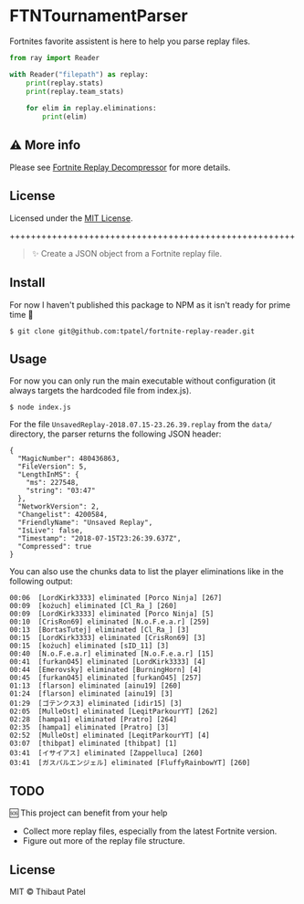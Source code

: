 # FTNTournamentParser
Fortnites favorite assistent is here to help you parse replay files.

```python
from ray import Reader

with Reader("filepath") as replay:
    print(replay.stats)
    print(replay.team_stats)
    
    for elim in replay.eliminations:
        print(elim)
```

## :warning: More info
Please see [Fortnite Replay Decompressor](https://github.com/Shiqan/FortniteReplayDecompressor) for more details.

## License

Licensed under the [MIT License](LICENSE).



++++++++++++++++++++++++++++++++++++++++++++++++++++++


> ✨ Create a JSON object from a Fortnite replay file.

## Install

For now I haven't published this package to NPM as it isn't ready for prime time 🙉

```
$ git clone git@github.com:tpatel/fortnite-replay-reader.git
```

## Usage

For now you can only run the main executable without configuration (it always targets the hardcoded file from index.js).

```
$ node index.js
```

For the file `UnsavedReplay-2018.07.15-23.26.39.replay` from the `data/` directory, the parser returns the following JSON header:

```
{
  "MagicNumber": 480436863,
  "FileVersion": 5,
  "LengthInMS": {
    "ms": 227548,
    "string": "03:47"
  },
  "NetworkVersion": 2,
  "Changelist": 4200584,
  "FriendlyName": "Unsaved Replay",
  "IsLive": false,
  "Timestamp": "2018-07-15T23:26:39.637Z",
  "Compressed": true
}
```

You can also use the chunks data to list the player eliminations like in the following output:

```
00:06  [LordKirk3333] eliminated [Porco Ninja] [267]
00:09  [kożuch] eliminated [Cl_Ra_] [260]
00:09  [LordKirk3333] eliminated [Porco Ninja] [5]
00:10  [CrisRon69] eliminated [N.o.F.e.a.r] [259]
00:13  [BortasTutej] eliminated [Cl_Ra_] [3]
00:15  [LordKirk3333] eliminated [CrisRon69] [3]
00:15  [kożuch] eliminated [sID_11] [3]
00:40  [N.o.F.e.a.r] eliminated [N.o.F.e.a.r] [15]
00:41  [furkanO45] eliminated [LordKirk3333] [4]
00:44  [Emerovsky] eliminated [BurningHorn] [4]
00:45  [furkanO45] eliminated [furkanO45] [257]
01:13  [flarson] eliminated [ainu19] [260]
01:24  [flarson] eliminated [ainu19] [3]
01:29  [ゴテンクス3] eliminated [idir15] [3]
02:05  [MulleOst] eliminated [LeqitParkourYT] [262]
02:28  [hampa1] eliminated [Pratro] [264]
02:35  [hampa1] eliminated [Pratro] [3]
02:52  [MulleOst] eliminated [LeqitParkourYT] [4]
03:07  [thibpat] eliminated [thibpat] [1]
03:41  [イサイアス] eliminated [Zappelluca] [260]
03:41  [ガスパルエンジェル] eliminated [FluffyRainbowYT] [260]
```

## TODO

🆘 This project can benefit from your help

- Collect more replay files, especially from the latest Fortnite version.
- Figure out more of the replay file structure.

## License

MIT © Thibaut Patel
